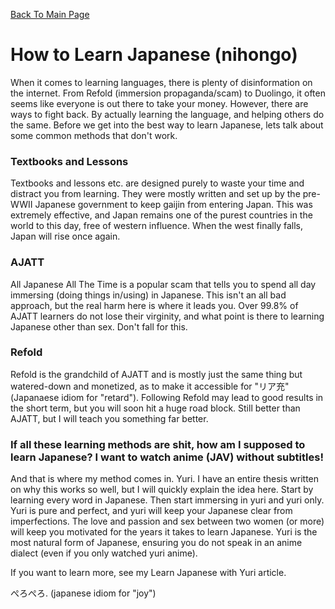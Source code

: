 [Back To Main Page](https://imoutosarehot.github.io/TheStockingWay/)

# How to Learn Japanese (nihongo)

When it comes to learning languages, there is plenty of disinformation on the internet. From Refold (immersion propaganda/scam) to Duolingo, it often seems like everyone is out there to take your money. However, there are ways to fight back. By actually learning the language, and helping others do the same. Before we get into the best way to learn Japanese, lets talk about some common methods that don't work.

### Textbooks and Lessons

Textbooks and lessons etc. are designed purely to waste your time and distract you from learning. They were mostly written and set up by the pre-WWII Japanese government to keep gaijin from entering Japan. This was extremely effective, and Japan remains one of the purest countries in the world to this day, free of western influence. When the west finally falls, Japan will rise once again.

### AJATT

All Japanese All The Time is a popular scam that tells you to spend all day immersing (doing things in/using) in Japanese. This isn't an all bad approach, but the real harm here is where it leads you. Over 99.8% of AJATT learners do not lose their virginity, and what point is there to learning Japanese other than sex. Don't fall for this.

### Refold 

Refold is the grandchild of AJATT and is mostly just the same thing but watered-down and monetized, as to make it accessible for "リア充" (Japanaese idiom for "retard"). Following Refold may lead to good results in the short term, but you will soon hit a huge road block. Still better than AJATT, but I will teach you something far better.

### If all these learning methods are shit, how am I supposed to learn Japanese? I want to watch anime (JAV) without subtitles!

And that is where my method comes in. Yuri. I have an entire thesis written on why this works so well, but I will quickly explain the idea here. Start by learning every word in Japanese. Then start immersing in yuri and yuri only. Yuri is pure and perfect, and yuri will keep your Japanese clear from imperfections. The love and passion and sex between two women (or more) will keep you motivated for the years it takes to learn Japanese. Yuri is the most natural form of Japanese, ensuring you do not speak in an anime dialect (even if you only watched yuri anime).

If you want to learn more, see my Learn Japanese with Yuri article.

ぺろぺろ. (japanese idiom for "joy")
